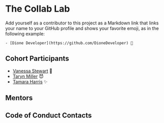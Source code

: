 # The Collab Lab

Add yourself as a contributor to this project as a Markdown link that links your name to your GitHub profile and shows your favorite emoji, as in the following example:

    - [Dione Developer](https://github.com/DioneDeveloper) 💅

## Cohort Participants

- [Vanessa Stewart](https://github.com/vanmars) 🌲
- [Taryn Miller](https://github.com/tarynblakemiller) 😈
- [Tamara Harris](https://github.com/CodenameTam) ✨

## Mentors

## Code of Conduct Contacts
